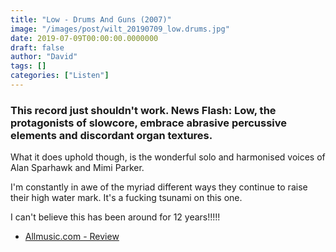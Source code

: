 ```yaml
---
title: "Low - Drums And Guns (2007)"
image: "/images/post/wilt_20190709_low.drums.jpg"
date: 2019-07-09T00:00:00.0000000
draft: false
author: "David"
tags: []
categories: ["Listen"]
---
```

### This record just shouldn't work. News Flash: Low, the protagonists of slowcore, embrace abrasive percussive elements and discordant organ textures. 

 What it does uphold though, is the wonderful solo and harmonised voices of Alan Sparhawk and Mimi Parker. 

 I'm constantly in awe of the myriad different ways they continue to raise their high water mark. It's a fucking tsunami on this one.

 I can't believe this has been around for 12 years!!!!!

-  [Allmusic.com - Review](https://www.allmusic.com/album/drums-and-guns-mw0000482477)